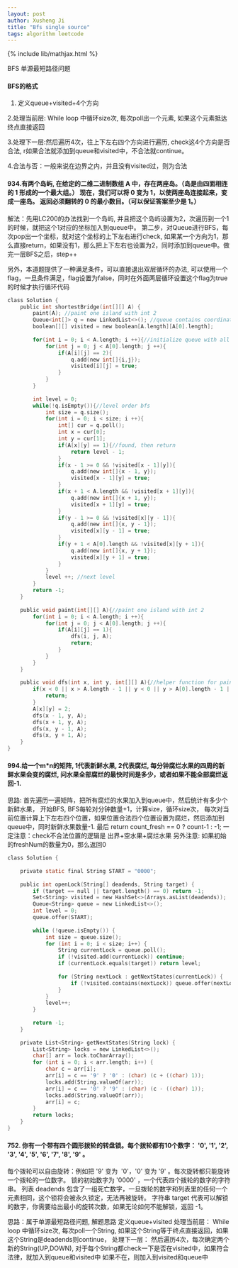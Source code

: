 ```yaml
---
layout: post
author: Xusheng Ji
title: "Bfs single source"
tags: algorithm leetcode
---
```


{% include lib/mathjax.html %}


<script type="text/javascript" async
  src="https://cdnjs.cloudflare.com/ajax/libs/mathjax/2.7.5/MathJax.js?config=TeX-MML-AM_CHTML">
</script>

<script type="text/x-mathjax-config">
  MathJax.Hub.Config({
    extensions: [
      "MathMenu.js",
      "MathZoom.js",
      "AssistiveMML.js",
      "a11y/accessibility-menu.js"
    ],
    jax: ["input/TeX", "output/CommonHTML"],
    TeX: {
      extensions: [
        "AMSmath.js",
        "AMSsymbols.js",
        "noErrors.js",
        "noUndefined.js",
      ]
    }
  });
</script>

BFS 单源最短路径问题

####  BFS的格式

1. 定义queue+visited+4个方向

2.处理当前层: While loop 中循环size次, 每次poll出一个元素,  如果这个元素抵达终点直接返回


3.处理下一层:然后遍历4次，往上下左右四个方向进行遍历, check这4个方向是否合法,   r如果合法就添加到queue和visited中，不合法就continue。


4.合法与否：一般来说在边界之内，并且没有visited过，则为合法





#### 934.有两个岛屿, 在给定的二维二进制数组 A 中，存在两座岛。（岛是由四面相连的 1 形成的一个最大组。） 现在，我们可以将 0 变为 1，以使两座岛连接起来，变成一座岛。 返回必须翻转的 0 的最小数目。（可以保证答案至少是 1。）


解法：先用LC200的办法找到一个岛屿, 并且把这个岛屿设置为2，次遍历到一个1的时候，就把这个1对应的坐标加入到queue中。
第二步，对Queue进行BFS，每次pop出一个坐标，就对这个坐标的上下左右进行check, 如果某一个方向为1，那么直接return，如果没有1，那么把上下左右也设置为2，同时添加到queue中。做完一层BFS之后，step++



另外，本道题提供了一种满足条件，可以直接退出双层循环的办法, 可以使用一个flag，一旦条件满足，flag设置为false，同时在外面两层循环设置这个flag为true的时候才执行循环代码


```c
class Solution {
    public int shortestBridge(int[][] A) {
        paint(A); //paint one island with int 2
        Queue<int[]> q = new LinkedList<>(); //queue contains coordinates to do bfs
        boolean[][] visited = new boolean[A.length][A[0].length];
        
        for(int i = 0; i < A.length; i ++){//initialize queue with all coordinates with number 2
            for(int j = 0; j < A[0].length; j ++){
                if(A[i][j] == 2){
                    q.add(new int[]{i,j});
                    visited[i][j] = true;
                }
            }
        }
        
        int level = 0;
        while(!q.isEmpty()){//level order bfs
            int size = q.size();
            for(int i = 0; i < size; i ++){
                int[] cur = q.poll();
                int x = cur[0];
                int y = cur[1];
                if(A[x][y] == 1){//found, then return
                    return level - 1;
                }
                if(x - 1 >= 0 && !visited[x - 1][y]){
                    q.add(new int[]{x - 1, y});
                    visited[x - 1][y] = true;
                }
                if(x + 1 < A.length && !visited[x + 1][y]){
                    q.add(new int[]{x + 1, y});
                    visited[x + 1][y] = true;
                }
                if(y - 1 >= 0 && !visited[x][y - 1]){
                    q.add(new int[]{x, y - 1});
                    visited[x][y - 1] = true;
                }
                if(y + 1 < A[0].length && !visited[x][y + 1]){
                    q.add(new int[]{x, y + 1});
                    visited[x][y + 1] = true;
                }
            }
            level ++; //next level
        }
        return -1;
    }
    
    public void paint(int[][] A){//paint one island with int 2
        for(int i = 0; i < A.length; i ++){
            for(int j = 0; j < A[0].length; j ++){
                if(A[i][j] == 1){
                    dfs(i, j, A);
                    return;
                }
            }
        }
    }
    
    public void dfs(int x, int y, int[][] A){//helper function for paint function
        if(x < 0 || x > A.length - 1 || y < 0 || y > A[0].length - 1 || A[x][y] != 1){
            return;
        }
        A[x][y] = 2;
        dfs(x - 1, y, A);
        dfs(x + 1, y, A);
        dfs(x, y - 1, A);
        dfs(x, y + 1, A);
    }
}

```


#### 994.给一个m*n的矩阵,  1代表新鲜水果,  2代表腐烂, 每分钟腐烂水果的四周的新鲜水果会变的腐烂, 问水果全部腐烂的最快时间是多少，或者如果不能全部腐烂返回-1.


思路: 	 首先遍历一遍矩阵，把所有腐烂的水果加入到queue中，然后统计有多少个新鲜水果， 
开始BFS, BFS每轮对分钟数量+1，计算size，循环size次，
每次对当前位置计算上下左右四个位置，如果位置合法四个位置设置为腐烂，然后添加到queue中，同时新鲜水果数量-1. 
最后  return count_fresh == 0 ? count-1 : -1; 
一定注意：check不合法位置的逻辑是 出界+空水果+腐烂水果 另外注意: 如果初始的freshNum的数量为0，那么返回0

```c
class Solution {
    
    private static final String START = "0000";
    
    public int openLock(String[] deadends, String target) {
        if (target == null || target.length() == 0) return -1;
        Set<String> visited = new HashSet<>(Arrays.asList(deadends));
        Queue<String> queue = new LinkedList<>();
        int level = 0;
        queue.offer(START);
        
        while (!queue.isEmpty()) {
            int size = queue.size();
            for (int i = 0; i < size; i++) {
                String currentLock = queue.poll();
                if (!visited.add(currentLock)) continue;
                if (currentLock.equals(target)) return level;
                
                for (String nextLock : getNextStates(currentLock)) {
                    if (!visited.contains(nextLock)) queue.offer(nextLock);
                }
            }
            level++;
        }
        
        return -1;
    }
    
    private List<String> getNextStates(String lock) {
        List<String> locks = new LinkedList<>();
        char[] arr = lock.toCharArray();
        for (int i = 0; i < arr.length; i++) {
            char c = arr[i];
            arr[i] = c == '9' ? '0' : (char) (c + ((char) 1));
            locks.add(String.valueOf(arr));
            arr[i] = c == '0' ? '9' : (char) (c - ((char) 1));
            locks.add(String.valueOf(arr));
            arr[i] = c;
        }
        return locks;
    }
}
```







#### 752. 你有一个带有四个圆形拨轮的转盘锁。每个拨轮都有10个数字： '0', '1', '2', '3', '4', '5', '6', '7', '8', '9' 。
每个拨轮可以自由旋转：例如把 '9' 变为  '0'，'0' 变为 '9' 。每次旋转都只能旋转一个拨轮的一位数字。 锁的初始数字为 '0000' ，一个代表四个拨轮的数字的字符串。
列表 deadends 包含了一组死亡数字，一旦拨轮的数字和列表里的任何一个元素相同，这个锁将会被永久锁定，无法再被旋转。 字符串 target 代表可以解锁的数字，你需要给出最小的旋转次数，如果无论如何不能解锁，返回 -1。  



思路：属于单源最短路径问题, 
解题思路 定义queue+visited 
处理当前层： While loop 中循环size次, 每次poll一个String,  如果这个String等于终点直接返回，如果这个String是deadends则continue， 
处理下一层： 然后遍历4次，每次确定两个新的String(UP,DOWN), 对于每个String都check一下是否在visited中，如果符合法律，就加入到queue和visited中 
如果不在，则加入到visited和queue中








